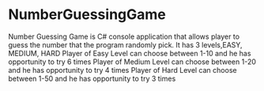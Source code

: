 # NumberGuessingGame
Number Guessing Game is C# console application that allows player to guess the number that the program randomly pick. 
It has 3 levels,EASY, MEDIUM, HARD
Player of Easy Level can choose between 1-10 and he has opportunity to try 6 times
Player of Medium Level can choose between 1-20 and he has opportunity to try 4 times
Player of Hard Level can choose between 1-50 and he has opportunity to try 3 times
